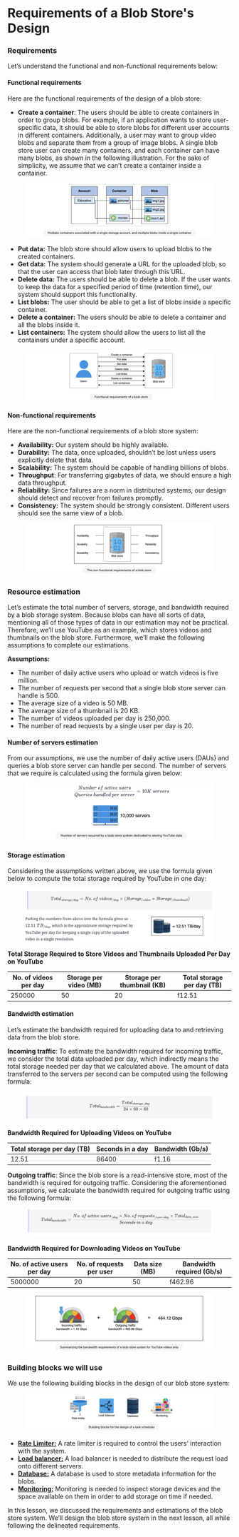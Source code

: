 # Requirements of a Blob Store's Design

### Requirements <a href="#requirements-0" id="requirements-0"></a>

Let’s understand the functional and non-functional requirements below:

#### Functional requirements <a href="#functional-requirements-1" id="functional-requirements-1"></a>

Here are the functional requirements of the design of a blob store:

* **Create a container**: The users should be able to create containers in order to group blobs. For example, if an application wants to store user-specific data, it should be able to store blobs for different user accounts in different containers. Additionally, a user may want to group video blobs and separate them from a group of image blobs. A single blob store user can create many containers, and each container can have many blobs, as shown in the following illustration. For the sake of simplicity, we assume that we can’t create a container inside a container.

<figure><img src="../.gitbook/assets/Screenshot 2023-09-03 at 1.44.05 AM.png" alt=""><figcaption></figcaption></figure>

* **Put data:** The blob store should allow users to upload blobs to the created containers.
* **Get data:** The system should generate a URL for the uploaded blob, so that the user can access that blob later through this URL.
* **Delete data:** The users should be able to delete a blob. If the user wants to keep the data for a specified period of time (retention time), our system should support this functionality.
* **List blobs:** The user should be able to get a list of blobs inside a specific container.
* **Delete a container:** The users should be able to delete a container and all the blobs inside it.
* **List containers:** The system should allow the users to list all the containers under a specific account.

<figure><img src="../.gitbook/assets/Screenshot 2023-09-03 at 1.44.26 AM.png" alt=""><figcaption></figcaption></figure>

#### Non-functional requirements <a href="#non-functional-requirements-0" id="non-functional-requirements-0"></a>

Here are the non-functional requirements of a blob store system:

* **Availability:** Our system should be highly available.
* **Durability:** The data, once uploaded, shouldn’t be lost unless users explicitly delete that data.
* **Scalability:** The system should be capable of handling billions of blobs.
* **Throughput**: For transferring gigabytes of data, we should ensure a high data throughput.
* **Reliability:** Since failures are a norm in distributed systems, our design should detect and recover from failures promptly.
* **Consistency:** The system should be strongly consistent. Different users should see the same view of a blob.

<figure><img src="../.gitbook/assets/Screenshot 2023-09-03 at 1.44.52 AM.png" alt=""><figcaption></figcaption></figure>

### Resource estimation <a href="#resource-estimation-0" id="resource-estimation-0"></a>

Let’s estimate the total number of servers, storage, and bandwidth required by a blob storage system. Because blobs can have all sorts of data, mentioning all of those types of data in our estimation may not be practical. Therefore, we’ll use YouTube as an example, which stores videos and thumbnails on the blob store. Furthermore, we’ll make the following assumptions to complete our estimations.

**Assumptions:**

* The number of daily active users who upload or watch videos is five million.
* The number of requests per second that a single blob store server can handle is 500.
* The average size of a video is 50 MB.
* The average size of a thumbnail is 20 KB.
* The number of videos uploaded per day is 250,000.
* The number of read requests by a single user per day is 20.

#### Number of servers estimation <a href="#number-of-servers-estimation-1" id="number-of-servers-estimation-1"></a>

From our assumptions, we use the number of daily active users (DAUs) and queries a blob store server can handle per second. The number of servers that we require is calculated using the formula given below:

<figure><img src="../.gitbook/assets/Screenshot 2023-09-03 at 1.45.22 AM.png" alt=""><figcaption></figcaption></figure>

#### Storage estimation <a href="#storage-estimation-0" id="storage-estimation-0"></a>

Considering the assumptions written above, we use the formula given below to compute the total storage required by YouTube in one day:

<figure><img src="../.gitbook/assets/Screenshot 2023-09-03 at 1.46.13 AM.png" alt=""><figcaption></figcaption></figure>

**Total Storage Required to Store Videos and Thumbnails Uploaded Per Day on YouTube**

| No. of videos per day | Storage per video (MB) | Storage per thumbnail (KB) | Total storage per day (TB) |
| --------------------- | ---------------------- | -------------------------- | -------------------------- |
| 250000                | 50                     | 20                         | f12.51                     |

#### Bandwidth estimation <a href="#bandwidth-estimation-0" id="bandwidth-estimation-0"></a>

Let’s estimate the bandwidth required for uploading data to and retrieving data from the blob store.

**Incoming traffic**: To estimate the bandwidth required for incoming traffic, we consider the total data uploaded per day, which indirectly means the total storage needed per day that we calculated above. The amount of data transferred to the servers per second can be computed using the following formula:

<figure><img src="../.gitbook/assets/Screenshot 2023-09-03 at 1.46.37 AM.png" alt=""><figcaption></figcaption></figure>

**Bandwidth Required for Uploading Videos on YouTube**

| Total storage per day (TB) | Seconds in a day | Bandwidth (Gb/s) |
| -------------------------- | ---------------- | ---------------- |
| 12.51                      | 86400            | f1.16            |

**Outgoing traffic**: Since the blob store is a read-intensive store, most of the bandwidth is required for outgoing traffic. Considering the aforementioned assumptions, we calculate the bandwidth required for outgoing traffic using the following formula:

<figure><img src="../.gitbook/assets/Screenshot 2023-09-03 at 1.46.53 AM.png" alt=""><figcaption></figcaption></figure>

**Bandwidth Required for Downloading Videos on YouTube**

| No. of active users per day | No. of requests per user | Data size (MB) | Bandwidth required (Gb/s) |
| --------------------------- | ------------------------ | -------------- | ------------------------- |
| 5000000                     | 20                       | 50             | f462.96                   |

<figure><img src="../.gitbook/assets/Screenshot 2023-09-03 at 1.47.24 AM.png" alt=""><figcaption></figcaption></figure>

### Building blocks we will use <a href="#building-blocks-we-will-use-0" id="building-blocks-we-will-use-0"></a>

We use the following building blocks in the design of our blob store system:

<figure><img src="../.gitbook/assets/Screenshot 2023-09-03 at 1.47.45 AM.png" alt=""><figcaption></figcaption></figure>

* [**Rate Limiter:**](https://www.educative.io/collection/page/10370001/4941429335392256/4770834422169600) A rate limiter is required to control the users’ interaction with the system.
* [**Load balancer:**](https://www.educative.io/collection/page/10370001/4941429335392256/4521972679049216) A load balancer is needed to distribute the request load onto different servers.
* [**Database:**](https://www.educative.io/collection/page/10370001/4941429335392256/4901035478351872) A database is used to store metadata information for the blobs.
* [**Monitoring:**](https://www.educative.io/collection/page/10370001/4941429335392256/6310983387840512) Monitoring is needed to inspect storage devices and the space available on them in order to add storage on time if needed.

In this lesson, we discussed the requirements and estimations of the blob store system. We’ll design the blob store system in the next lesson, all while following the delineated requirements.
